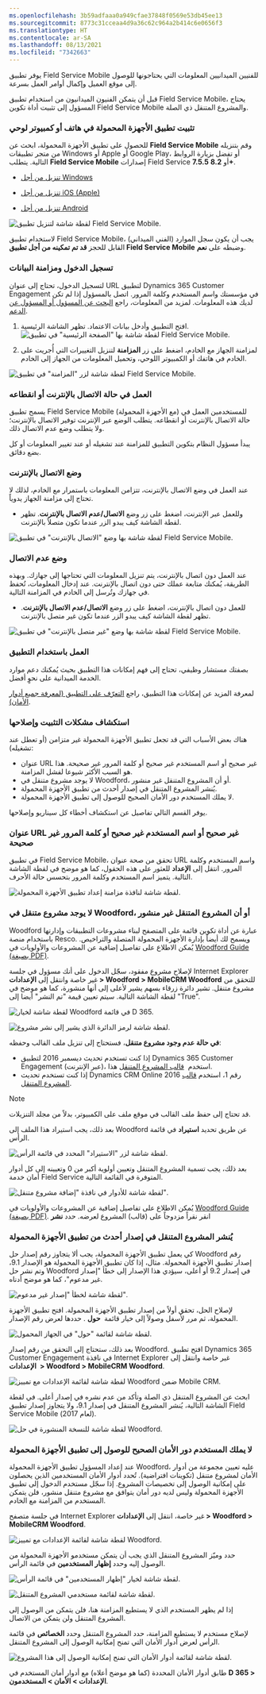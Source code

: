 ```yaml
---
ms.openlocfilehash: 3b59adfaaa0a949cfae37848f0569e53db45ee13
ms.sourcegitcommit: 8773c31cceaa4d9a36c62c964a2b414c6e0656f3
ms.translationtype: HT
ms.contentlocale: ar-SA
ms.lasthandoff: 08/13/2021
ms.locfileid: "7342663"
---
```

يوفر تطبيق Field Service Mobile للفنيين الميدانيين المعلومات التي يحتاجونها للوصول إلى موقع العميل وإكمال أوامر العمل بسرعة.

قبل أن يتمكن الفنيون الميدانيون من استخدام تطبيق Field Service Mobile، يحتاج المسؤول إلى تثبيت أداة تكوين Field Service Mobile والمشروع المتنقل ذي الصلة.

### <a name="install-the-mobile-app-on-a-phone-or-tablet"></a>تثبيت تطبيق الأجهزة المحمولة في هاتف أو كمبيوتر لوحي

للحصول على تطبيق الأجهزة المحمولة، ابحث عن **Field Service Mobile** وقم بتنزيله من متجر تطبيقات Windows أو Apple أو Google Play، أو تفضل بزيارة الروابط التالية. يتطلب **Field Service Mobile** إصدارات Field Service **7.5.5** أو **8.2+**.

- [تنزيل من أجل Windows](https://aka.ms/fsmobile-windows)

- [تنزيل من أجل iOS (Apple)](https://aka.ms/fsmobile-iOS)

- [تنزيل من أجل Android](https://aka.ms/fsmobile-android)

![لقطة شاشة لتنزيل تطبيق Field Service Mobile.](../media/Unit4_1.png)

لاستخدام تطبيق Field Service Mobile، يجب أن يكون سجل الموارد (الفني الميداني) القابل للحجز **قد تم تمكينه من أجل تطبيق Field Service Mobile** وضبطه على **نعم**.

### <a name="sign-in-and-sync-data"></a>تسجيل الدخول ومزامنة البيانات

لتسجيل الدخول، تحتاج إلى عنوان URL لتطبيق Dynamics 365 Customer Engagement في مؤسستك واسم المستخدم وكلمة المرور. اتصل بالمسؤول إذا لم تكن لديك هذه المعلومات. لمزيد من المعلومات، راجع [البحث عن المسؤول أو المسؤول عن الدعم](/dynamics365/customer-engagement/basics/find-administrator-support).

1. افتح التطبيق وأدخل بيانات الاعتماد. تظهر الشاشة الرئيسية.
![لقطة شاشة بها "الصفحة الرئيسية" في تطبيق Field Service Mobile.](../media/Unit4_2.png)

2. لمزامنة الجهاز مع الخادم، اضغط على زر **المزامنة** لتنزيل التغييرات التي أُجريت على الخادم في هاتفك أو الكمبيوتر اللوحي، وتحميل المعلومات من الجهاز إلى الخادم.

![لقطة شاشة لزر "المزامنة" في تطبيق Field Service Mobile.](../media/Unit4_3.png)

### <a name="working-online-or-offline"></a>العمل في حالة الاتصال بالإنترنت أو انقطاعه

يسمح تطبيق Field Service Mobile (مع الأجهزة المحمولة) للمستخدمين العمل في حالة الاتصال بالإنترنت أو انقطاعه. يتطلب الوضع عبر الإنترنت توفير الاتصال بالإنترنت؛ ولا يتطلب وضع عدم الاتصال ذلك.

يبدأ مسؤول النظام بتكوين التطبيق للمزامنة عند تشغيله أو عند تغيير المعلومات أو كل بضع دقائق.

### <a name="online-mode"></a>وضع الاتصال بالإنترنت

عند العمل في وضع الاتصال بالإنترنت، تتزامن المعلومات باستمرار مع الخادم، لذلك لا تحتاج إلى مزامنة الجهاز يدوياً.

- وللعمل عبر الإنترنت، اضغط على زر وضع **الاتصال/عدم الاتصال بالإنترنت**. تظهر لقطة الشاشة كيف يبدو الزر عندما تكون متصلاً بالإنترنت.

![لقطة شاشة بها وضع "الاتصال بالإنترنت" في تطبيق Field Service Mobile.](../media/Unit4_4.png)

### <a name="offline-mode"></a>وضع عدم الاتصال

عند العمل دون اتصال بالإنترنت، يتم تنزيل المعلومات التي تحتاجها إلى جهازك. وبهذه الطريقة، يُمكنك متابعة عملك حتى دون اتصال بالإنترنت. عند إدخال المعلومات، تُحفظ في جهازك وتُرسل إلى الخادم في المزامنة التالية.

- للعمل دون اتصال بالإنترنت، اضغط على زر وضع **الاتصال/عدم الاتصال بالإنترنت**. تظهر لقطة الشاشة كيف يبدو الزر عندما تكون غير متصل بالإنترنت.

![لقطة شاشة بها وضع "غير متصل بالإنترنت" في تطبيق Field Service Mobile.](../media/Unit4_5.png)

### <a name="working-with-the-app"></a>العمل باستخدام التطبيق

بصفتك مستشار وظيفي، تحتاج إلى فهم إمكانات هذا التطبيق بحيث يُمكنك دعم موارد الخدمة الميدانية على نحوٍ أفضل.

لمعرفة المزيد عن إمكانات هذا التطبيق، راجع [التعرّف على التطبيق (لمعرفة جميع أدوار الأمان)](/dynamics365/customer-engagement/field-service/field-service-mobile-app-user-guide#get-around-the-app-for-all-security-roles).

### <a name="troubleshooting-the-installation"></a>استكشاف مشكلات التثبيت وإصلاحها

هناك بعض الأسباب التي قد تجعل تطبيق الأجهزة المحمولة غير متزامن (أو تعطل عند تشغيله):

- عنوان URL غير صحيح أو اسم المستخدم غير صحيح أو كلمة المرور غير صحيحة. هذا هو السبب الأكثر شيوعا لفشل المزامنة.
- لا يوجد مشروع متنقل في Woodford، أو أن المشروع المتنقل غير منشور.
- يُنشر المشروع المتنقل في إصدار أحدث من تطبيق الأجهزة المحمولة.
- لا يملك المستخدم دور الأمان الصحيح للوصول إلى تطبيق الأجهزة المحمولة.

يوفر القسم التالي تفاصيل عن استكشاف أخطاء كل سيناريو وإصلاحها.

### <a name="incorrect-url-username-or-password"></a>عنوان URL غير صحيح أو اسم المستخدم غير صحيح أو كلمة المرور غير صحيحة

في تطبيق Field Service Mobile، تحقق من صحة عنوان URL واسم المستخدم وكلمة المرور. انتقل إلى **الإعداد** للعثور على هذه الحقول، كما هو موضح في لقطة الشاشة التالية. يتميز اسم المستخدم وكلمة المرور بتحسس حالة الأحرف.

![لقطة شاشة لنافذة مزامنة إعداد تطبيق الأجهزة المحمولة.](../media/Unit4_6.png)

### <a name="there-is-no-mobile-project-in-woodford-or-the-mobile-project-is-unpublished"></a>لا يوجد مشروع متنقل في Woodford، أو أن المشروع المتنقل غير منشور

Woodford عبارة عن أداة تكوين قائمة على المتصفح لبناء مشروعات التطبيقات وإدارتها باستخدام منصة Resco. ويسمح لك أيضاً بإدارة الأجهزة المحمولة المتصلة والتراخيص. يُمكن الاطلاع على تفاصيل إضافية عن المشروعات والأولويات في [Woodford Guide (بصيغة PDF)](https://www.resco.net/downloads/Woodford_Guide.pdf).

لإصلاح مشروع مفقود، سجّل الدخول على أنك مسؤول في جلسة Internet Explorer غير خاصة وانتقل إلى **الإعدادات > Woodford > MobileCRM Woodford** للتحقق من مشروع متنقل. تشير دائرة زرقاء بسهم يشير لأعلى إلى أنها منشورة، كما هو موضح في لقطة الشاشة التالية. سيتم تعيين قيمة "تم النشر" أيضا إلى "True".

![لقطة شاشة لخيار Woodford في قائمة D 365.](../media/Unit4_7.png)

![لقطة شاشة لرمز الدائرة الذي يشير إلى نشر مشروع.](../media/Unit4_8.png)

**في حالة عدم وجود مشروع متنقل**، فستحتاج إلى تنزيل ملف القالب وحفظه:

- إذا كنت تستخدم تحديث ديسمبر 2016 لتطبيق Dynamics 365 Customer Engagement (عبر الإنترنت)، استخدم  [قالب المشروع المتنقل](https://go.microsoft.com/fwlink/p/?linkid=836310) هذا.
- إذا كنت تستخدم تحديث Dynamics CRM Online 2016 رقم 1، استخدم [قالب المشروع المتنقل](https://go.microsoft.com/fwlink/p/?LinkId=808250).

> [!Note] 
> قد تحتاج إلى حفظ ملف القالب في موقع ملف على الكمبيوتر، بدلاً من مجلد التنزيلات.

بعد ذلك، يجب استيراد هذا الملف إلى Woodford عن طريق تحديد **استيراد** في قائمة الرأس.

![لقطة شاشة لزر "الاستيراد" المحدد في قائمة الرأس.](../media/Unit4_9.png)

بعد ذلك، يجب تسمية المشروع المتنقل وتعيين أولوية أكبر من 0 وتعيينه إلى كل أدوار أمان خدمة Field Service المتوفرة في القائمة التالية.

![لقطة شاشة للأدوار في نافذة "إضافة مشروع متنقل".](../media/Unit4_10.png)

يُمكن الاطلاع على تفاصيل إضافية عن المشروعات والأولويات في [Woodford Guide (بصيغة PDF)](https://www.resco.net/downloads/Woodford_Guide.pdf). انقر نقراً مزدوجاً على (قالب) المشروع لعرضه. حدد **نشر**

### <a name="the-mobile-project-is-published-to-a-later-version-than-the-mobile-app"></a>يُنشر المشروع المتنقل في إصدار أحدث من تطبيق الأجهزة المحمولة

كي يعمل تطبيق الأجهزة المحمولة، يجب ألا يتجاوز رقم إصدار حل Woodford رقم إصدار تطبيق الأجهزة المحمولة. مثال، إذا كان تطبيق الأجهزة المحمولة هو الإصدار 9.1، وتم نشر حل Woodford في إصدار 9.2 أو أعلى، سيؤدي هذا الإصدار إلى خطأ "إصدار غير مدعوم"، كما هو موضح أدناه.

![لقطة شاشة لخطأ "إصدار غير مدعوم".](../media/Unit4_11.png)

لإصلاح الحل، تحقق أولاً من إصدار تطبيق الأجهزة المحمولة. افتح تطبيق الأجهزة المحمولة، ثم مرر لأسفل وصولاً إلى خيار قائمة  **حول** . حددها لعرض رقم الإصدار.

![لقطة شاشة لقائمة "حول" في الجهاز المحمول.](../media/Unit4_12.png)

بعد ذلك، ستحتاج إلى التحقق من رقم إصدار Woodford. افتح تطبيق Dynamics 365 Customer Engagement في نافذة Internet Explorer غير خاصة وانتقل إلى  **الإعدادات > Woodford > MobileCRM Woodford**.

![لقطة شاشة لقائمة الإعدادات مع تمييز Woodford ضمن Mobile CRM.](../media/Unit4_13.png)

ابحث عن المشروع المتنقل ذي الصلة وتأكد من عدم نشره في إصدار أعلى. في لقطة الشاشة التالية، يُنشر المشروع المتنقل في إصدار 9.1، ولا يتجاوز إصدار تطبيق Field Service Mobile (لعام 2017).

![لقطة شاشة للنسخة المنشورة في حل Woodford.](../media/Unit4_14.png)

### <a name="your-user-does-not-have-the-correct-security-role-to-access-the-mobile-application"></a>لا يملك المستخدم دور الأمان الصحيح للوصول إلى تطبيق الأجهزة المحمولة

عند إعداد المسؤول تطبيق الأجهزة المحمولة Woodford، عليه تعيين مجموعة من أدوار الأمان لمشروع متنقل (تكوينات افتراضية). تُحدد أدوار الأمان المستخدمين الذين يحصلون على إمكانية الوصول إلى تخصيصات المشروع. إذا سجّل مستخدم الدخول إلى تطبيق الأجهزة المحمولة وليس لديه دور أمان يتوافق مع مشروع متنقل منشور، فلن يتمكن المستخدم من المزامنة مع الخادم.

في جلسة متصفح Internet Explorer غير خاصة، انتقل إلى **الإعدادات > Woodford > MobileCRM Woodford**.

![لقطة شاشة لقائمة الإعدادات مع تمييز Woodford.](../media/Unit4_15.png)

حدد وميّز المشروع المتنقل الذي يجب أن يتمكن مستخدمو الأجهزة المحمولة من الوصول إليه وحدد **إظهار المستخدمين** في قائمة الرأس.

![لقطة شاشة لخيار "إظهار المستخدمين" في قائمة الرأس.](../media/Unit4_16.png)

![لقطة شاشة لقائمة مستخدمي المشروع المتنقل.](../media/Unit4_17.png)

إذا لم يظهر المستخدم الذي لا يستطيع المزامنة هنا، فلن يتمكن من الوصول إلى المشروع المتنقل ولن يتمكن من الاتصال.

لإصلاح مستخدم لا يستطيع المزامنة، حدد المشروع المتنقل وحدد **الخصائص** في قائمة الرأس لعرض أدوار الأمان التي تمنح إمكانية الوصول إلى المشروع المتنقل.

![لقطة شاشة لقائمة أدوار الأمان التي تمنح إمكانية الوصول إلى هذا المشروع.](../media/Unit4_18.png)

طابق أدوار الأمان المحددة (كما هو موضح أعلاه) مع أدوار أمان المستخدم في **D 365 > الإعدادات > الأمان > المستخدمون**.
